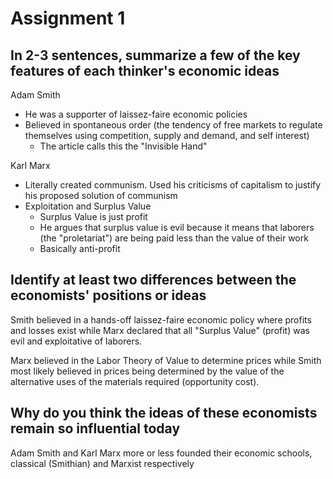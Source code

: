 # Assignment 1

## In 2-3 sentences, summarize a few of the key features of each thinker's economic ideas

Adam Smith
- He was a supporter of laissez-faire economic policies
- Believed in spontaneous order (the tendency of free markets to regulate
  themselves using competition, supply and demand, and self interest)
    - The article calls this the "Invisible Hand"

Karl Marx
- Literally created communism. Used his criticisms of capitalism to justify his
  proposed solution of communism
- Exploitation and Surplus Value
    - Surplus Value is just profit
    - He argues that surplus value is evil because it means that laborers (the
      "proletariat") are being paid less than the value of their work
    - Basically anti-profit

## Identify at least two differences between the economists' positions or ideas

Smith believed in a hands-off laissez-faire economic policy where profits and
losses exist while Marx declared that all "Surplus Value" (profit) was evil and
exploitative of laborers.

Marx believed in the Labor Theory of Value to determine prices while Smith most
likely believed in prices being determined by the value of the alternative uses
of the materials required (opportunity cost).

## Why do you think the ideas of these economists remain so influential today

Adam Smith and Karl Marx more or less founded their economic schools, classical
(Smithian) and Marxist respectively


